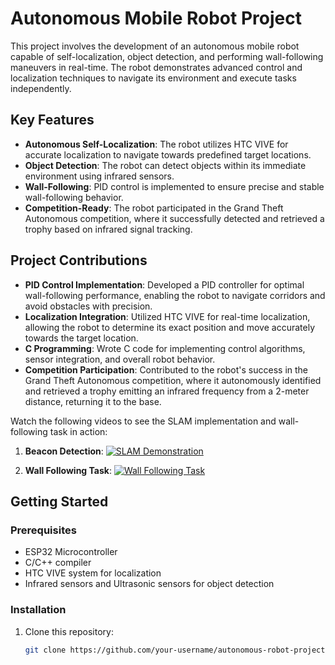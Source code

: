 # Autonomous Mobile Robot Project

This project involves the development of an autonomous mobile robot capable of self-localization, object detection, and performing wall-following maneuvers in real-time. The robot demonstrates advanced control and localization techniques to navigate its environment and execute tasks independently.

## Key Features

- **Autonomous Self-Localization**: The robot utilizes HTC VIVE for accurate localization to navigate towards predefined target locations.
- **Object Detection**: The robot can detect objects within its immediate environment using infrared sensors.
- **Wall-Following**: PID control is implemented to ensure precise and stable wall-following behavior.
- **Competition-Ready**: The robot participated in the Grand Theft Autonomous competition, where it successfully detected and retrieved a trophy based on infrared signal tracking.

## Project Contributions

- **PID Control Implementation**: Developed a PID controller for optimal wall-following performance, enabling the robot to navigate corridors and avoid obstacles with precision.
- **Localization Integration**: Utilized HTC VIVE for real-time localization, allowing the robot to determine its exact position and move accurately towards the target location.
- **C Programming**: Wrote C code for implementing control algorithms, sensor integration, and overall robot behavior.
- **Competition Participation**: Contributed to the robot's success in the Grand Theft Autonomous competition, where it autonomously identified and retrieved a trophy emitting an infrared frequency from a 2-meter distance, returning it to the base.

Watch the following videos to see the SLAM implementation and wall-following task in action:

1. **Beacon Detection**:
   [![SLAM Demonstration](https://img.youtube.com/vi/VIDEO_ID/0.jpg)](https://github.com/hardikshukla7/Autonomous-Mobile-Robot/blob/main/Beacon_test.mp4)

2. **Wall Following Task**:
   [![Wall Following Task](https://img.youtube.com/vi/VIDEO_ID/0.jpg)](https://github.com/hardikshukla7/Autonomous-Mobile-Robot/blob/main/Wall%20Following%20Task%20-%20Trim.mp4)


## Getting Started

### Prerequisites

- ESP32 Microcontroller 
- C/C++ compiler
- HTC VIVE system for localization
- Infrared sensors and Ultrasonic sensors for object detection

### Installation

1. Clone this repository:
   ```bash
   git clone https://github.com/your-username/autonomous-robot-project.git
